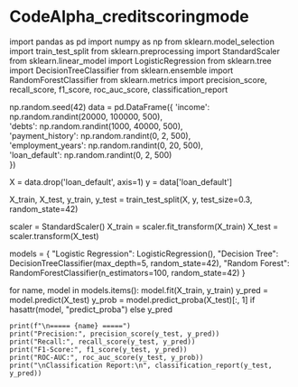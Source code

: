 # CodeAlpha_creditscoringmode
import pandas as pd
import numpy as np
from sklearn.model_selection import train_test_split
from sklearn.preprocessing import StandardScaler
from sklearn.linear_model import LogisticRegression
from sklearn.tree import DecisionTreeClassifier
from sklearn.ensemble import RandomForestClassifier
from sklearn.metrics import precision_score, recall_score, f1_score, roc_auc_score, classification_report


np.random.seed(42)
data = pd.DataFrame({
    'income': np.random.randint(20000, 100000, 500),      
    'debts': np.random.randint(1000, 40000, 500),          
    'payment_history': np.random.randint(0, 2, 500),     
    'employment_years': np.random.randint(0, 20, 500),     
    'loan_default': np.random.randint(0, 2, 500)           
})


X = data.drop('loan_default', axis=1)
y = data['loan_default']


X_train, X_test, y_train, y_test = train_test_split(X, y, test_size=0.3, random_state=42)


scaler = StandardScaler()
X_train = scaler.fit_transform(X_train)
X_test = scaler.transform(X_test)


models = {
    "Logistic Regression": LogisticRegression(),
    "Decision Tree": DecisionTreeClassifier(max_depth=5, random_state=42),
    "Random Forest": RandomForestClassifier(n_estimators=100, random_state=42)
}


for name, model in models.items():
    model.fit(X_train, y_train)
    y_pred = model.predict(X_test)
    y_prob = model.predict_proba(X_test)[:, 1] if hasattr(model, "predict_proba") else y_pred
    
    print(f"\n===== {name} =====")
    print("Precision:", precision_score(y_test, y_pred))
    print("Recall:", recall_score(y_test, y_pred))
    print("F1-Score:", f1_score(y_test, y_pred))
    print("ROC-AUC:", roc_auc_score(y_test, y_prob))
    print("\nClassification Report:\n", classification_report(y_test, y_pred))
